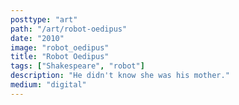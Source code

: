 ```yaml
---
posttype: "art"
path: "/art/robot-oedipus"
date: "2010"
image: "robot_oedipus"
title: "Robot Oedipus"
tags: ["Shakespeare", "robot"]
description: "He didn't know she was his mother."
medium: "digital"
---
```

